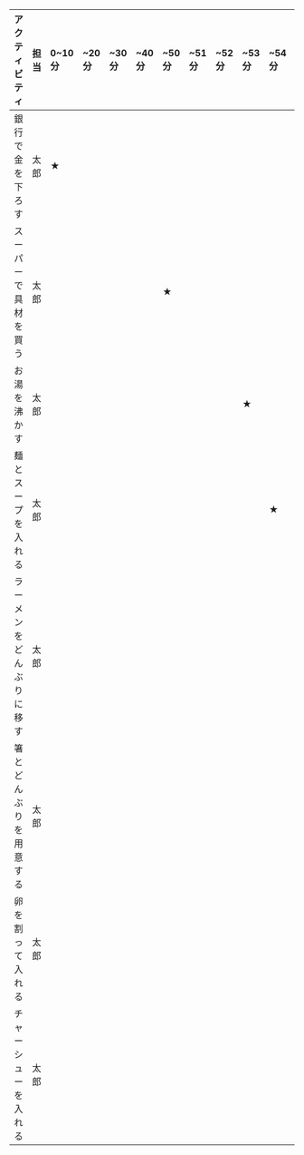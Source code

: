 |アクティビティ|担当|0~10分|~20分|~30分|~40分|~50分|~51分|~52分|~53分|~54分|~55分|~56分|~57分|
|:----|:----|:----|:----|:----|:----|:----|:----|:----|:----|:----|:----|:----|:----|
|銀行で金を下ろす|太郎|★| | | | | | | | | | | |
|スーパーで具材を買う|太郎| | | | |★| | | | | | | |
|お湯を沸かす|太郎| | | | | | | |★| | | | |
|麺とスープを入れる|太郎| | | | | | | | |★| | | |
|ラーメンをどんぶりに移す|太郎| | | | | | | | | |★| | |
|箸とどんぶりを用意する|太郎| | | | | | | | | | | | |
|卵を割って入れる|太郎| | | | | | | | | | |★| |
|チャーシューを入れる|太郎| | | | | | | | | | | |★|
